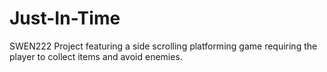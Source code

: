# Just-In-Time
SWEN222 Project featuring a side scrolling platforming game requiring the player to collect items and avoid enemies.
